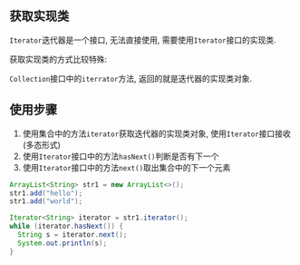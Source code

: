 ## 获取实现类

`Iterator`迭代器是一个接口, 无法直接使用, 需要使用`Iterator`接口的实现类.

获取实现类的方式比较特殊:

`Collection`接口中的`iterrator`方法, 返回的就是迭代器的实现类对象.



## 使用步骤

1. 使用集合中的方法`iterator`获取迭代器的实现类对象,  使用`Iterator`接口接收(多态形式)
2. 使用`Iterator`接口中的方法`hasNext()`判断是否有下一个
3. 使用`Iterator`接口中的方法`next()`取出集合中的下一个元素



```java
ArrayList<String> str1 = new ArrayList<>();
str1.add("hello");
str1.add("world");

Iterator<String> iterator = str1.iterator();
while (iterator.hasNext()) {
  String s = iterator.next();
  System.out.println(s);
}
```

